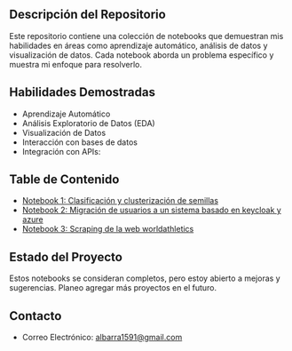## Descripción del Repositorio

Este repositorio contiene una colección de notebooks que demuestran mis habilidades en áreas como aprendizaje automático, análisis de datos y visualización de datos. Cada notebook aborda un problema específico y muestra mi enfoque para resolverlo.

## Habilidades Demostradas

- Aprendizaje Automático
- Análisis Exploratorio de Datos (EDA)
- Visualización de Datos
- Interacción con bases de datos
- Integración con APIs:

## Table de Contenido

- [Notebook 1: Clasificación y clusterización de semillas](./clasificacion_clusterizacion_semillas.ipynb)
- [Notebook 2: Migración de usuarios a un sistema basado en keycloak y azure](./script_migracion_usuarios_app_web.ipynb)
- [Notebook 3: Scraping de la web worldathletics](./worldathletics_scraper.ipynb)

## Estado del Proyecto

Estos notebooks se consideran completos, pero estoy abierto a mejoras y sugerencias. Planeo agregar más proyectos en el futuro.

## Contacto

- Correo Electrónico: albarra1591@gmail.com


